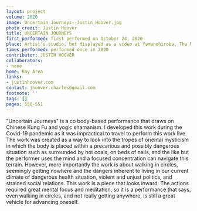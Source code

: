 ```yaml
---
layout: project
volume: 2020
image: Uncertain_Journeys--Justin_Hoover.jpg
photo_credit: Justin Hoover
title: UNCERTAIN JOURNEYS
first_performed: first performed on October 24, 2020
place: Artist's studio, but displayed as a video at Yamanohiroba, The Mountain Plaza,  Japan
times_performed: performed once in 2020
contributor: JUSTIN HOOVER
collaborators:
- none
home: Bay Area
links:
- justinhoover.com
contact: jhoover.charles@gmail.com
footnote: ''
tags: []
pages: 550-551
---
```



"Uncertain Journeys" is a co body-based performance that draws on Chinese Kung Fu and yogic shamanism. I developed this work during the Covid-19 pandemic as it was impractical to travel to perform this work live. The work was created as a way to look into the tropes of oriental mysticism in which the body is placed within a precarious and possibly dangerous situation such as surrounded by hot coals, on beds of nails, and the like but the performer uses the mind and a focused concentration can navigate this terrain. However, more importantly the work is about walking in circles, seemingly getting nowhere and the dangers inherent to living in our current climate of dangerous health situation, violent and unjust politics, and strained social relations. This work is a piece that looks inward. The actions required great mental focus and meditation, so it is a performance that says, even walking in circles, and not really getting anywhere, is still a great vehicle for advancing oneself.
